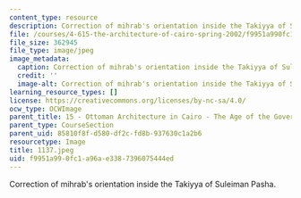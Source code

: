 ```yaml
---
content_type: resource
description: Correction of mihrab's orientation inside the Takiyya of Suleiman Pasha.
file: /courses/4-615-the-architecture-of-cairo-spring-2002/f9951a990fc1a96ae3387396075444ed_1137.jpeg
file_size: 362945
file_type: image/jpeg
image_metadata:
  caption: Correction of mihrab's orientation inside the Takiyya of Suleiman Pasha.
  credit: ''
  image-alt: Correction of mihrab's orientation inside the Takiyya of Suleiman Pasha.
learning_resource_types: []
license: https://creativecommons.org/licenses/by-nc-sa/4.0/
ocw_type: OCWImage
parent_title: 15 - Ottoman Architecture in Cairo - The Age of the Governors
parent_type: CourseSection
parent_uid: 85810f8f-d580-df2c-fd8b-937630c1a2b6
resourcetype: Image
title: 1137.jpeg
uid: f9951a99-0fc1-a96a-e338-7396075444ed
---
```

Correction of mihrab's orientation inside the Takiyya of Suleiman Pasha.